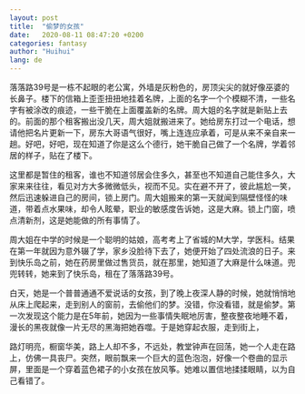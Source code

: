 ```yaml
---
layout: post
title:  "偷梦的女孩"
date:   2020-08-11 08:47:20 +0200
categories: fantasy
author: "Huihui"
lang: de
---
```

落落路39号是一栋不起眼的老公寓，外墙是灰粉色的，房顶尖尖的就好像巫婆的长鼻子。楼下的信箱上歪歪扭扭地挂着名牌，上面的名字一个个模糊不清，一些名字有被涂改的痕迹，一些干脆在上面覆盖新的名牌。周大姐的名字就是新贴上去的。前面的那个租客搬出没几天，周大姐就搬进来了。她给房东打过一个电话，想请他把名片更新一下，房东大哥语气很好，嘴上连连应承着，可是从来不亲自来一趟。好吧，好吧，现在知道了你是这么个德行，她干脆自己做了一个名牌，学着邻居的样子，贴在了楼下。

这里都是暂住的租客，谁也不知道邻居会住多久，甚至也不知道自己能住多久，大家来来往往，看见对方大多微微低头，视而不见。实在避不开了，彼此尴尬一笑，然后迅速躲进自己的房间，锁上房门。周大姐搬来的第一天就闻到隔壁怪怪的味道，带着点水果味，却令人眩晕，职业的敏感度告诉她，这是大麻。锁上门窗，喷点清新剂，这是她能做的所有事情了。

周大姐在中学的时候是一个聪明的姑娘，高考考上了省城的M大学，学医科。结果在第一年就因为意外辍了学，家乡没脸待下去了，她便开始了四处流浪的日子。来到快乐岛之前，她在药房里做过售货员，就在那里，她知道了大麻是什么味道。兜兜转转，她来到了快乐岛，租在了落落路39号。

白天，她是一个普普通通不爱说话的女孩，到了晚上夜深人静的时候，她就悄悄地从床上爬起来，走到别人的窗前，去偷他们的梦。没错，你没看错，就是偷梦。第一次发现这个能力是在5年前，她因为一些事情失眠地厉害，整夜整夜地睡不着，漫长的黑夜就像一片无尽的黑海把她吞噬。于是她穿起衣服，走到街上，

路灯明亮，橱窗华美，路上人却不多，不远处，教堂钟声在回荡，她一个人走在路上，仿佛一具丧尸。突然，眼前飘来一个巨大的蓝色泡泡，好像一个卷曲的显示屏，里面是一个穿着蓝色裙子的小女孩在放风筝。她难以置信地揉揉眼睛，以为自己看错了。
